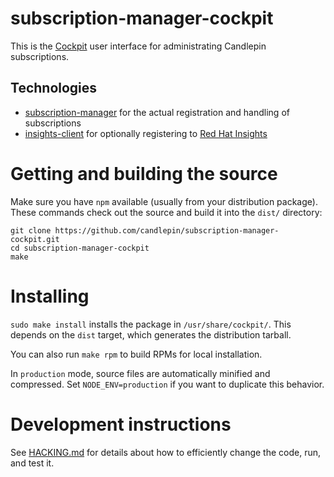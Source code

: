 # subscription-manager-cockpit

This is the [Cockpit](https://cockpit-project.org/) user interface for
administrating Candlepin subscriptions.

## Technologies

- [subscription-manager](https://github.com/candlepin/subscription-manager)
  for the actual registration and handling of subscriptions
- [insights-client](https://github.com/RedHatInsights/insights-client)
  for optionally registering to
  [Red Hat Insights](https://access.redhat.com/products/red-hat-insights)

# Getting and building the source

Make sure you have `npm` available (usually from your distribution package).
These commands check out the source and build it into the `dist/` directory:

```
git clone https://github.com/candlepin/subscription-manager-cockpit.git
cd subscription-manager-cockpit
make
```

# Installing

`sudo make install` installs the package in `/usr/share/cockpit/`. This depends
on the `dist` target, which generates the distribution tarball.

You can also run `make rpm` to build RPMs for local installation.

In `production` mode, source files are automatically minified and compressed.
Set `NODE_ENV=production` if you want to duplicate this behavior.

# Development instructions

See [HACKING.md](./HACKING.md) for details about how to efficiently change the
code, run, and test it.
